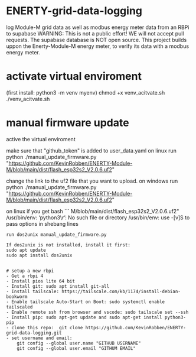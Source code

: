 # ENERTY-grid-data-logging
log Module-M grid data as well as modbus energy meter data from an RBPi to supabase
WARNING: This is not a public effort! WE will not accept pull requests. The supabase database is NOT open source. 
This project builds uppon the Enerty-Module-M energy meter, to verify its data with a modbus energy meter.


# activate virtual enviroment
(first install: python3 -m venv myenv)
chmod +x venv_acitvate.sh
./venv_acitvate.sh


# manual firmware update
active the virtual enviroment

make sure that "github_token" is added to user_data.yaml
on linux run python ./manual_update_firmware.py "https://github.com/KevinRobben/ENERTY-Module-M/blob/main/dist/flash_esp32s2_V2.0.6.uf2"

change the link to the uf2 file that you want to upload.
on windows run python ./manual_update_firmware.py "https://github.com/KevinRobben/ENERTY-Module-M/blob/main/dist/flash_esp32s2_V2.0.6.uf2"


on linux if you get 
bash ```
M/blob/main/dist/flash_esp32s2_V2.0.6.uf2"
/usr/bin/env: ‘python3\r’: No such file or directory
/usr/bin/env: use -[v]S to pass options in shebang lines
```
run dos2unix manual_update_firmware.py

If dos2unix is not installed, install it first:
sudo apt update
sudo apt install dos2unix


# setup a new rbpi
- Get a rbpi 4
- Install pios lite 64 bit
- Install git: sudo apt install git-all
- Install tailscale: https://tailscale.com/kb/1174/install-debian-bookworm
- Enable tailscale Auto-Start on Boot: sudo systemctl enable tailscaled
- Enable remote ssh from browser and vscode: sudo tailscale set --ssh
- Install pip: sudo apt-get update and sudo apt-get install python3-pip
- clone this repo:  git clone https://github.com/KevinRobben/ENERTY-grid-data-logging.git
- set username and email:
    git config --global user.name "GITHUB USERNAME" 
    git config --global user.email "GITHUM EMAIL"